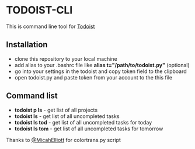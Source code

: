TODOIST-CLI
===========

This is command line tool for [Todoist][1]

Installation
------------

 - clone this repository to your local machine
 - add alias to your .bashrc file like **alias t="/path/to/todoist.py"** (optional)
 - go into your settings in the todoist and copy token field to the clipboard
 - open todoist.py and paste token from your account to the this file

Command list
------------

 - **todoist p ls** - get list of all projects
 - **todoist ls** - get list of all uncompleted tasks
 - **todoist ls tod** - get list of all uncompleted tasks for today
 - **todoist ls tom** - get list of all uncompleted tasks for tomorrow


Thanks to [@MicahElliott][2] for colortrans.py script

  [1]: https://todoist.com/
  [2]: https://github.com/MicahElliott
